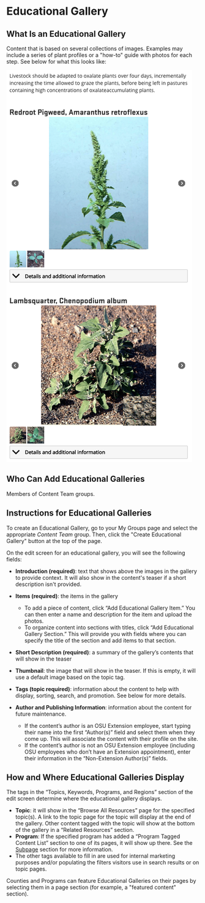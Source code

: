# Educational Gallery

## What Is an Educational Gallery

Content that is based on several collections of images. Examples may include a series of plant profiles or a "how-to" guide with photos for each step. See below for what this looks like:

![Educational Gallery Example](../images/educational-gallery-sample.png)

## Who Can Add Educational Galleries

Members of Content Team groups.

## Instructions for Educational Galleries

To create an Educational Gallery, go to your My Groups page and select the appropriate *Content Team* group. Then, click the "Create Educational Gallery" button at the top of the page.

On the edit screen for an educational gallery, you will see the following fields:

  - **Introduction (required)**: text that shows above the images in the gallery to provide context. It will also show in the content's teaser if a short description isn't provided.
  - **Items (required)**: the items in the gallery
    - To add a piece of content, click “Add Educational Gallery Item.” You can then enter a name and description for the item and upload the photos.
    - To organize content into sections with titles, click “Add Educational Gallery Section.” This will provide you with fields where you can specify the title of the section and add items to that section.

  - **Short Description (required)**: a summary of the gallery’s contents that will show in the teaser
  - **Thumbnail**: the image that will show in the teaser. If this is empty, it will use a default image based on the topic tag.
  - **Tags (topic required)**: information about the content to help with display, sorting, search, and promotion. See below for more details.
  - **Author and Publishing Information**: information about the content for future maintenance.
    - If the content’s author is an OSU Extension employee, start typing their name into the first “Author(s)” field and select them when they come up. This will associate the content with their profile on the site.
    - If the content’s author is not an OSU Extension employee (including OSU employees who don’t have an Extension appointment), enter their information in the “Non-Extension Author(s)” fields.

## How and Where Educational Galleries Display

The tags in the “Topics, Keywords, Programs, and Regions” section of the edit screen determine where the educational gallery displays.

  - **Topic**: it will show in the “Browse All Resources” page for the specified topic(s). A link to the topic page for the topic will display at the end of the gallery. Other content tagged with the topic will show at the bottom of the gallery in a “Related Resources” section.
  - **Program**: If the specified program has added a “Program Tagged Content List” section to one of its pages, it will show up there. See the [Subpage](#subpage) section for more information.
  - The other tags available to fill in are used for internal marketing purposes and/or populating the filters visitors use in search results or on topic pages.

Counties and Programs can feature Educational Galleries on their pages by selecting them in a page section (for example, a "featured content" section).
